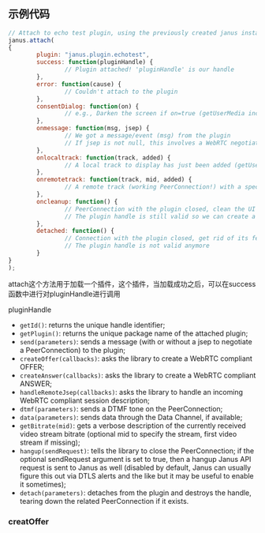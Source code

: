 ## 示例代码
```js
// Attach to echo test plugin, using the previously created janus instance
janus.attach(
{
        plugin: "janus.plugin.echotest",
        success: function(pluginHandle) {
                // Plugin attached! 'pluginHandle' is our handle
        },
        error: function(cause) {
                // Couldn't attach to the plugin
        },
        consentDialog: function(on) {
                // e.g., Darken the screen if on=true (getUserMedia incoming), restore it otherwise
        },
        onmessage: function(msg, jsep) {
                // We got a message/event (msg) from the plugin
                // If jsep is not null, this involves a WebRTC negotiation
        },
        onlocaltrack: function(track, added) {
                // A local track to display has just been added (getUserMedia worked!) or removed
        },
        onremotetrack: function(track, mid, added) {
                // A remote track (working PeerConnection!) with a specific mid has just been added or removed
        },
        oncleanup: function() {
                // PeerConnection with the plugin closed, clean the UI
                // The plugin handle is still valid so we can create a new one
        },
        detached: function() {
                // Connection with the plugin closed, get rid of its features
                // The plugin handle is not valid anymore
        }
}
);
```
attach这个方法用于加载一个插件，这个插件，当加载成功之后，可以在success函数中进行对pluginHandle进行调用

pluginHandle
- `getId()`: returns the unique handle identifier;
- `getPlugin()`: returns the unique package name of the attached plugin;
- `send(parameters)`: sends a message (with or without a jsep to negotiate a PeerConnection) to the plugin;
- `createOffer(callbacks)`: asks the library to create a WebRTC compliant OFFER;
- `createAnswer(callbacks)`: asks the library to create a WebRTC compliant ANSWER;
- `handleRemoteJsep(callbacks)`: asks the library to handle an incoming WebRTC compliant session description;
- `dtmf(parameters)`: sends a DTMF tone on the PeerConnection;
- `data(parameters)`: sends data through the Data Channel, if available;
- `getBitrate(mid)`: gets a verbose description of the currently received video stream bitrate (optional mid to specify the stream, first video stream if missing);
- `hangup(sendRequest)`: tells the library to close the PeerConnection; if the optional sendRequest argument is set to true, then a hangup Janus API request is sent to Janus as well (disabled by default, Janus can usually figure this out via DTLS alerts and the like but it may be useful to enable it sometimes);
- `detach(parameters)`: detaches from the plugin and destroys the handle, tearing down the related PeerConnection if it exists.

### creatOffer
